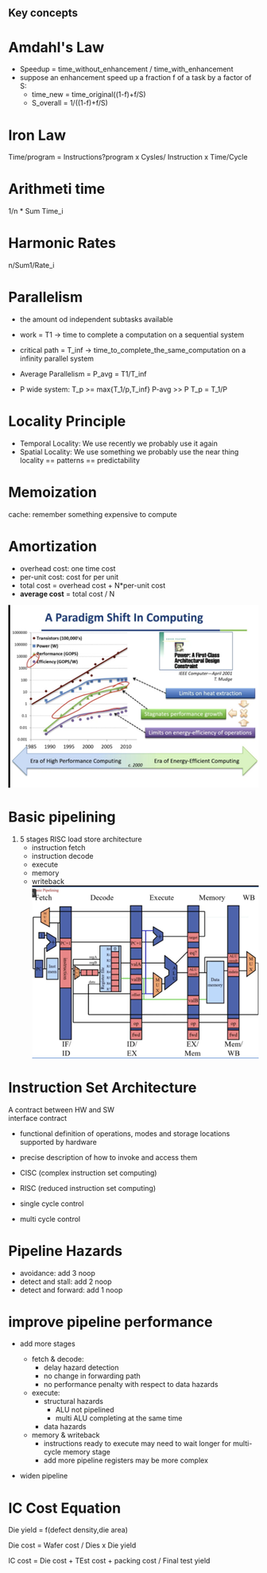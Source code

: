 ## Key concepts

# Amdahl's Law
- Speedup = time_without_enhancement / time_with_enhancement
- suppose an enhancement speed up a fraction f of a task by a factor of S:
    - time_new = time_original((1-f)+f/S)
    - S_overall = 1/((1-f)+f/S)

# Iron Law
Time/program = Instructions?program x Cysles/ Instruction x Time/Cycle

# Arithmeti time 
1/n * Sum Time_i

# Harmonic Rates
n/Sum1/Rate_i

# Parallelism
- the amount od independent subtasks available  

- work = T1 -> time to complete a computation on a sequential system
- critical path = T_inf -> time_to_complete_the_same_computation on a infinity parallel system  

- Average Parallelism = P_avg = T1/T_inf
- P wide system: T_p >= max{T_1/p,T_inf}  P-avg >> P  T_p = T_1/P

# Locality Principle
- Temporal Locality: We use recently we probably use it again
- Spatial Locality: We use something we probably use the near thing   
locality == patterns == predictability

# Memoization
cache: remember something expensive to compute

# Amortization
- overhead cost: one time cost
- per-unit cost: cost for per unit 
- total cost = overhead cost + N*per-unit cost
- **average cost** = total cost / N  


![paradigm shift](pics/paradim.png)  

# Basic pipelining
1. 5 stages RISC load store architecture
    - instruction fetch
    - instruction decode
    - execute
    - memory
    - writeback
![pipeline](pics/pipeline.png)  

# Instruction Set Architecture
A contract between HW and SW  
interface  contract
- functional definition of operations, modes and storage locations supported by hardware
- precise description of how to invoke and access them

- CISC (complex instruction set computing)
- RISC (reduced instruction set computing)

- single cycle control
- multi cycle control

# Pipeline Hazards
- avoidance: add 3 noop 
- detect and stall: add 2 noop
- detect and forward: add 1 noop

# improve pipeline performance
- add more stages
    - fetch & decode: 
        - delay hazard detection
        - no change in forwarding path
        - no performance penalty with respect to data hazards
    - execute:
        - structural hazards
            - ALU not pipelined
            - multi ALU completing at the same time
        - data hazards
    - memory & writeback
        - instructions ready to execute may need to wait longer for multi-cycle memory stage
        - add more pipeline registers may be more complex

- widen pipeline

# IC Cost Equation
Die yield = f(defect density,die area)  

Die cost = Wafer cost / Dies x Die yield

IC cost = Die cost + TEst cost + packing cost / Final test yield  

